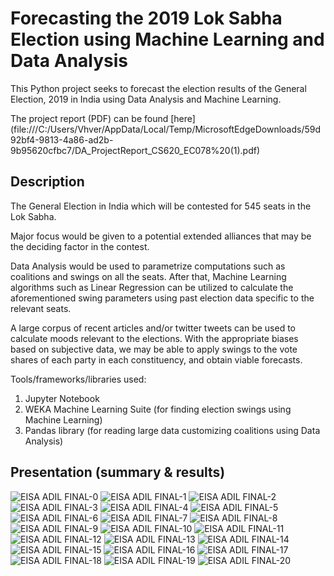 # Forecasting the 2019 Lok Sabha Election using Machine Learning and Data Analysis

This Python project seeks to forecast the election results of the General Election, 2019 in India using Data Analysis and Machine Learning. 

The project report (PDF) can be found [here] (file:///C:/Users/Vhver/AppData/Local/Temp/MicrosoftEdgeDownloads/59d92bf4-9813-4a86-ad2b-9b95620cfbc7/DA_ProjectReport_CS620_EC078%20(1).pdf)

## Description

The General Election in India which will be contested for 545 seats in the Lok Sabha. 

Major focus would be given to a potential extended alliances that may be the deciding factor in the contest. 

Data Analysis would be used to parametrize computations such as coalitions and swings on all the seats. After that, Machine Learning algorithms such as Linear Regression can be utilized to calculate the aforementioned swing parameters using past election data specific to the relevant seats.

A large corpus of recent articles and/or twitter tweets can be used to calculate moods relevant to the elections. With the appropriate biases based on subjective data, we may be able to apply swings to the vote shares of each party in each constituency, and obtain viable forecasts.

Tools/frameworks/libraries used:
1) Jupyter Notebook
2) WEKA Machine Learning Suite (for finding election swings using Machine Learning)
3) Pandas library (for reading large data customizing coalitions using Data Analysis)

## Presentation (summary & results)

![EISA ADIL FINAL-0](https://user-images.githubusercontent.com/4246528/64746257-f16d3000-d4d8-11e9-914b-7ea154e5835c.jpg)
![EISA ADIL FINAL-1](https://user-images.githubusercontent.com/4246528/64746258-f16d3000-d4d8-11e9-8626-f9b2ce5c44b9.jpg)
![EISA ADIL FINAL-2](https://user-images.githubusercontent.com/4246528/64746259-f16d3000-d4d8-11e9-97f0-a0e3476a59e8.jpg)
![EISA ADIL FINAL-3](https://user-images.githubusercontent.com/4246528/64746260-f205c680-d4d8-11e9-9e68-2e73bc59b50d.jpg)
![EISA ADIL FINAL-4](https://user-images.githubusercontent.com/4246528/64746261-f205c680-d4d8-11e9-945c-3167097ab4c4.jpg)
![EISA ADIL FINAL-5](https://user-images.githubusercontent.com/4246528/64746262-f205c680-d4d8-11e9-9e60-a523c750414c.jpg)
![EISA ADIL FINAL-6](https://user-images.githubusercontent.com/4246528/64746263-f205c680-d4d8-11e9-9941-1f206f84e491.jpg)
![EISA ADIL FINAL-7](https://user-images.githubusercontent.com/4246528/64746265-f205c680-d4d8-11e9-9ccb-3de20e34c9c8.jpg)
![EISA ADIL FINAL-8](https://user-images.githubusercontent.com/4246528/64746266-f205c680-d4d8-11e9-8b51-10bcbec82a5f.jpg)
![EISA ADIL FINAL-9](https://user-images.githubusercontent.com/4246528/64746267-f205c680-d4d8-11e9-983b-bb5fcdb5086e.jpg)
![EISA ADIL FINAL-10](https://user-images.githubusercontent.com/4246528/64746268-f205c680-d4d8-11e9-82c9-133c3056676c.jpg)
![EISA ADIL FINAL-11](https://user-images.githubusercontent.com/4246528/64746269-f205c680-d4d8-11e9-99f7-dc5da900d4db.jpg)
![EISA ADIL FINAL-12](https://user-images.githubusercontent.com/4246528/64746270-f205c680-d4d8-11e9-8e5c-294a0a31a73b.jpg)
![EISA ADIL FINAL-13](https://user-images.githubusercontent.com/4246528/64746271-f205c680-d4d8-11e9-8bec-8ac8a07f1ac5.jpg)
![EISA ADIL FINAL-14](https://user-images.githubusercontent.com/4246528/64746272-f29e5d00-d4d8-11e9-9370-712b2b874653.jpg)
![EISA ADIL FINAL-15](https://user-images.githubusercontent.com/4246528/64746273-f29e5d00-d4d8-11e9-8a33-a2545fe513c8.jpg)
![EISA ADIL FINAL-16](https://user-images.githubusercontent.com/4246528/64746274-f29e5d00-d4d8-11e9-8983-c004df20e3e7.jpg)
![EISA ADIL FINAL-17](https://user-images.githubusercontent.com/4246528/64746275-f29e5d00-d4d8-11e9-86c2-85087fc8fd97.jpg)
![EISA ADIL FINAL-18](https://user-images.githubusercontent.com/4246528/64746276-f29e5d00-d4d8-11e9-99ed-ff52916ee36f.jpg)
![EISA ADIL FINAL-19](https://user-images.githubusercontent.com/4246528/64746277-f29e5d00-d4d8-11e9-9f36-d74cdfca4f32.jpg)
![EISA ADIL FINAL-20](https://user-images.githubusercontent.com/4246528/64746278-f29e5d00-d4d8-11e9-8284-dd33dcf64f27.jpg)

